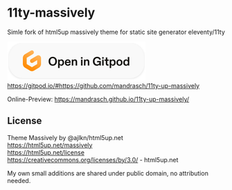 # 11ty-massively
Simle fork of html5up massively theme for static site generator eleventy/11ty 

[![Open in Gitpod](open-in-gitpod.svg)](https://gitpod.io/#https://github.com/mandrasch/11ty-up-massively)<br>
https://gitpod.io/#https://github.com/mandrasch/11ty-up-massively

Online-Preview: https://mandrasch.github.io/11ty-up-massively/

## License

Theme Massively by @ajlkn/html5up.net<br>
https://html5up.net/massively <br>
https://html5up.net/license <br>
https://creativecommons.org/licenses/by/3.0/ - html5up.net <br>

My own small additions are shared under public domain, no attribution needed.